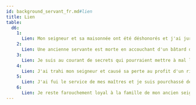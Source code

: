 ```yaml
---
id: background_servant_fr.md#lien
title: Lien
table:
  d6:
    1:
      Lien: Mon seigneur et sa maisonnée ont été déshonorés et j'ai juré de découvrir par qui et pourquoi.
    2:
      Lien: Une ancienne servante est morte en accouchant d'un bâtard de mon maître. J'ai pris l'enfant sous ma protection, en attendant le jour où il pourra réclamer son dû.
    3:
      Lien: Je suis au courant de secrets qui pourraient mettre à mal le statut de mes anciens maîtres. Je me suis juré de ne jamais rien révéler.
    4:
      Lien: J'ai trahi mon seigneur et causé sa perte au profit d'un rival, et je suis prêt à tout pour le cacher.
    5:
      Lien: J'ai fui le service de mes maîtres et je suis pourchassé depuis.
    6:
      Lien: Je reste farouchement loyal à la famille de mon ancien seigneur.
---
```


